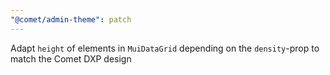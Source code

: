 ```yaml
---
"@comet/admin-theme": patch
---
```


Adapt `height` of elements in `MuiDataGrid` depending on the `density`-prop to match the Comet DXP design
